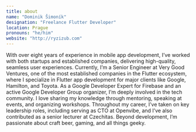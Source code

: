 ```yaml
---
title: about
name: "Dominik Šimoník"
designation: "Freelance Flutter Developer"
location: Prague
pronouns: "he/him"
website: "http://ryzizub.com"
---
```


With over eight years of experience in mobile app development, I’ve worked with both startups and established companies, delivering high-quality, seamless user experiences. Currently, I’m a Senior Engineer at Very Good Ventures, one of the most established companies in the Flutter ecosystem, where I specialize in Flutter app development for major clients like Google, Hamilton, and Toyota.
As a Google Developer Expert for Firebase and an active Google Developer Group organizer, I’m deeply involved in the tech community. I love sharing my knowledge through mentoring, speaking at events, and organizing workshops.
Throughout my career, I’ve taken on key leadership roles, including serving as CTO at Openvibe, and I’ve also contributed as a senior lecturer at Czechitas.
Beyond development, I’m passionate about craft beer, gaming, and all things geeky.
